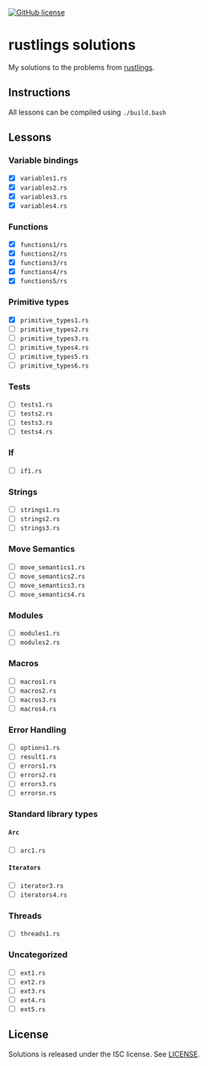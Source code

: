 [![GitHub license](https://img.shields.io/badge/license-ISC-blue.svg)][license]

# rustlings solutions

My solutions to the problems from [rustlings](https://github.com/carols10cents/rustlings).

## Instructions

All lessons can be compiled using `./build.bash`

## Lessons

### Variable bindings

* [x] `variables1.rs`
* [x] `variables2.rs`
* [x] `variables3.rs`
* [x] `variables4.rs`

### Functions

* [x] `functions1/rs`
* [x] `functions2/rs`
* [x] `functions3/rs`
* [x] `functions4/rs`
* [x] `functions5/rs`

### Primitive types

* [x] `primitive_types1.rs`
* [ ] `primitive_types2.rs`
* [ ] `primitive_types3.rs`
* [ ] `primitive_types4.rs`
* [ ] `primitive_types5.rs`
* [ ] `primitive_types6.rs`

### Tests

* [ ] `tests1.rs`
* [ ] `tests2.rs`
* [ ] `tests3.rs`
* [ ] `tests4.rs`

### If

* [ ] `if1.rs`

### Strings

* [ ] `strings1.rs`
* [ ] `strings2.rs`
* [ ] `strings3.rs`

### Move Semantics

* [ ] `move_semantics1.rs`
* [ ] `move_semantics2.rs`
* [ ] `move_semantics3.rs`
* [ ] `move_semantics4.rs`

### Modules

* [ ] `modules1.rs`
* [ ] `modules2.rs`

### Macros

* [ ] `macros1.rs`
* [ ] `macros2.rs`
* [ ] `macros3.rs`
* [ ] `macros4.rs`

### Error Handling

* [ ] `options1.rs`
* [ ] `result1.rs`
* [ ] `errors1.rs`
* [ ] `errors2.rs`
* [ ] `errors3.rs`
* [ ] `errorsn.rs`

### Standard library types

#### `Arc`

* [ ] `arc1.rs`

#### `Iterators`

* [ ] `iterator3.rs`
* [ ] `iterators4.rs`

### Threads

* [ ] `threads1.rs`

### Uncategorized

* [ ] `ext1.rs`
* [ ] `ext2.rs`
* [ ] `ext3.rs`
* [ ] `ext4.rs`
* [ ] `ext5.rs`

## License

Solutions is released under the ISC license. See [LICENSE](LICENSE).

[license]:https://raw.githubusercontent.com/MitMaro/rustlings-solutions/master/LICENSE
